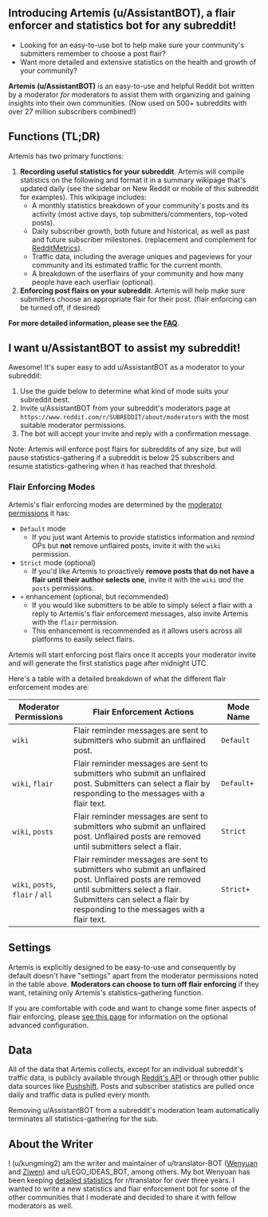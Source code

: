 ## Introducing Artemis (u/AssistantBOT), a flair enforcer and statistics bot for any subreddit!

* Looking for an easy-to-use bot to help make sure your community's submitters remember to choose a post flair? 
* Want more detailed and extensive statistics on the health and growth of your community? 

**Artemis (u/AssistantBOT)** is an easy-to-use and helpful Reddit bot written by a moderator *for* moderators to assist them with organizing and gaining insights into their own communities. (Now used on 500+ subreddits with over 27 million subscribers combined!)

## Functions (TL;DR)

Artemis has two primary functions:

1. **Recording useful statistics for your subreddit**. Artemis will compile statistics on the following and format it in a summary wikipage that's updated daily (see the sidebar on New Reddit or mobile of this subreddit for examples). This wikipage includes:
    * A monthly statistics breakdown of your community's posts and its activity (most active days, top submitters/commenters, top-voted posts).
    * Daily subscriber growth, both future and historical, as well as past and future subscriber milestones. (replacement and complement for [RedditMetrics](http://redditmetrics.com/)).
    * Traffic data, including the average uniques and pageviews for your community and its estimated traffic for the current month.
    * A breakdown of the userflairs of your community and how many people have each userflair (optional). 
2. **Enforcing post flairs on your subreddit**. Artemis will help make sure submitters choose an appropriate flair for their post. (flair enforcing can be turned off, if desired)

**For more detailed information, please see the [FAQ](https://www.reddit.com/user/AssistantBOT/comments/9vd2ob/artemis_example_messages_statistics_and_faq/)**.

## I want u/AssistantBOT to assist my subreddit!

Awesome! It's super easy to add u/AssistantBOT as a moderator to your subreddit:

1. Use the guide below to determine what kind of mode suits your subreddit best.
2. Invite u/AssistantBOT from your subreddit's moderators page at `https://www.reddit.com/r/SUBREDDIT/about/moderators` with the most suitable moderator permissions.
3. The bot will accept your invite and reply with a confirmation message. 

Note: Artemis will enforce post flairs for subreddits of any size, but will pause statistics-gathering if a subreddit is below 25 subscribers and resume statistics-gathering when it has reached that threshold.

### Flair Enforcing Modes

Artemis's flair enforcing modes are determined by the [moderator permissions](https://www.reddit.com/r/modhelp/wiki/mod_permissions) it has: 

* `Default` mode
    * If you just want Artemis to provide statistics information and *remind* OPs but **not** remove unflaired posts, invite it with the `wiki` permission. 
* `Strict` mode (optional)
    * If you'd like Artemis to proactively **remove posts that do not have a flair until their author selects one**, invite it with the `wiki` *and* the  `posts` permissions. 
* `+` enhancement (optional, but recommended)
    * If you would like submitters to be able to simply select a flair with a reply to Artemis's flair enforcement messages, also invite Artemis with the `flair` permission. 
    * This enhancement is recommended as it allows users across all platforms to easily select flairs.

Artemis will start enforcing post flairs once it accepts your moderator invite and will generate the first statistics page after midnight UTC. 

Here's a table with a detailed breakdown of what the different flair enforcement modes are:

| Moderator Permissions | Flair Enforcement Actions | Mode Name |
|-----------------------|-------------------|-----------|
| `wiki` | Flair reminder messages are sent to submitters who submit an unflaired post. | `Default` |
| `wiki`, `flair` | Flair reminder messages are sent to submitters who submit an unflaired post. Submitters can select a flair by responding to the messages with a flair text. | `Default+` |
| `wiki`, `posts` | Flair reminder messages are sent to submitters who submit an unflaired post. Unflaired posts are removed until submitters select a flair. | `Strict` |
| `wiki`, `posts`, `flair` / `all` | Flair reminder messages are sent to submitters who submit an unflaired post. Unflaired posts are removed until submitters select a flair. Submitters can select a flair by responding to the messages with a flair text. | `Strict+` |

## Settings

Artemis is explicitly designed to be easy-to-use and consequently by default doesn't have "settings" apart from the moderator permissions noted in the table above. **Moderators can choose to turn off flair enforcing** if they want, retaining only Artemis's statistics-gathering function.

If you are comfortable with code and want to change some finer aspects of flair enforcing, please [see this page](https://www.reddit.com/r/AssistantBOT/wiki/advanced) for information on the optional advanced configuration.

## Data

All of the data that Artemis collects, except for an individual subreddit's traffic data, is publicly available through [Reddit's API](https://www.reddit.com/dev/api/) or through other public data sources like [Pushshift](https://pushshift.io/). Posts and subscriber statistics are pulled once daily and traffic data is pulled every month. 

Removing u/AssistantBOT from a subreddit's moderation team automatically terminates all statistics-gathering for the sub. 

## About the Writer

I (u/kungming2) am the writer and maintainer of u/translator-BOT ([Wenyuan](https://www.reddit.com/r/translatorBOT/wiki/wenyuan) and [Ziwen](https://www.reddit.com/r/translatorBOT/wiki/ziwen)) and u/LEGO_IDEAS_BOT, among others. My bot Wenyuan has been keeping [detailed statistics](https://www.reddit.com/r/translator/wiki/overall_statistics) for r/translator for over three years. I wanted to write a new statistics and flair enforcement bot for some of the other communities that I moderate and decided to share it with fellow moderators as well. 
